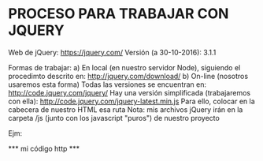 PROCESO PARA TRABAJAR CON JQUERY
================================
Web de jQuery: https://jquery.com/
Versión (a 30-10-2016): 3.1.1

Formas de trabajar:
a) En local (en nuestro servidor Node), siguiendo el procedimto descrito en: http://jquery.com/download/ 
b) On-line (nosotros usaremos esta forma)
   Todas las versiones se encuentran en: http://code.jquery.com/jquery/
   Hay una versión simplificada (trabajaremos con ella): http://code.jquery.com/jquery-latest.min.js
   Para ello, colocar en la cabecera de nuestro HTML esa ruta
   Nota: mis archivos jQuery irán en la carpeta /js (junto con los javascript "puros") de nuestro proyecto
   
Ejm:

<!DOCTYPE html>
<html lang="en">
<head>
    <meta charset="UTF-8">
    <title>My App que usa jQuery</title>
    <script type="text/javascript" src="http://code.jquery.com/jquery-latest.min.js"></script>
    <script type="text/javascript" src="js/mi_archivo_jQuery.js"></script>
    <script type="text/javascript" src="js/mi_archivo_javascript.js"></script>
    
</head>
<body>
   
   *** mi código http ***
   
</body>
</html>
   


